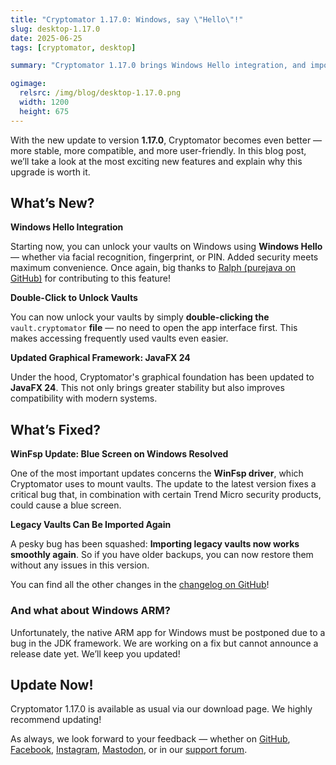 ```yaml
---
title: "Cryptomator 1.17.0: Windows, say \"Hello\"!"
slug: desktop-1.17.0
date: 2025-06-25
tags: [cryptomator, desktop]

summary: "Cryptomator 1.17.0 brings Windows Hello integration, and important stability fixes — now available for download!"

ogimage:
  relsrc: /img/blog/desktop-1.17.0.png
  width: 1200
  height: 675
---
```


With the new update to version **1.17.0**, Cryptomator becomes even better — more stable, more compatible, and more user-friendly. In this blog post, we’ll take a look at the most exciting new features and explain why this upgrade is worth it.

## What’s New?

**Windows Hello Integration**

Starting now, you can unlock your vaults on Windows using **Windows Hello** — whether via facial recognition, fingerprint, or PIN. Added security meets maximum convenience. Once again, big thanks to [Ralph (purejava on GitHub)](https://github.com/purejava) for contributing to this feature!

**Double-Click to Unlock Vaults**

You can now unlock your vaults by simply **double-clicking the** `vault.cryptomator` **file** — no need to open the app interface first. This makes accessing frequently used vaults even easier.

**Updated Graphical Framework: JavaFX 24**

Under the hood, Cryptomator's graphical foundation has been updated to **JavaFX 24**. This not only brings greater stability but also improves compatibility with modern systems.

## What’s Fixed?

**WinFsp Update: Blue Screen on Windows Resolved**

One of the most important updates concerns the **WinFsp driver**, which Cryptomator uses to mount vaults. The update to the latest version fixes a critical bug that, in combination with certain Trend Micro security products, could cause a blue screen.

**Legacy Vaults Can Be Imported Again**

A pesky bug has been squashed: **Importing legacy vaults now works smoothly again**. So if you have older backups, you can now restore them without any issues in this version.

You can find all the other changes in the [changelog on GitHub](https://github.com/cryptomator/cryptomator/releases/tag/1.17.0)!

### And what about Windows ARM?

Unfortunately, the native ARM app for Windows must be postponed due to a bug in the JDK framework. We are working on a fix but cannot announce a release date yet. We’ll keep you updated!

## Update Now!

Cryptomator 1.17.0 is available as usual via our download page. We highly recommend updating!

As always, we look forward to your feedback — whether on [GitHub](https://github.com/cryptomator), [Facebook](https://www.facebook.com/Cryptomator), [Instagram](https://www.instagram.com/cryptomator/), [Mastodon](https://mastodon.online/@cryptomator), or in our [support forum](https://community.cryptomator.org).
